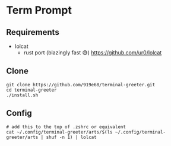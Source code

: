 # Term Prompt

## Requirements

- lolcat 
  - rust port (blazingly fast 😅) <https://github.com/ur0/lolcat>

## Clone

```text
git clone https://github.com/919e68/terminal-greeter.git
cd terminal-greeter
./install.sh
```

## Config

```text
# add this to the top of .zshrc or equivalent
cat ~/.config/terminal-greeter/arts/$(ls ~/.config/terminal-greeter/arts | shuf -n 1) | lolcat
```
